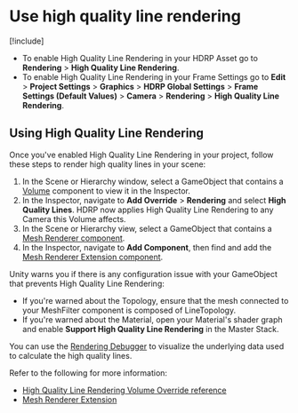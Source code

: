# Use high quality line rendering

[!include[](snippets/Volume-Override-Enable-Override.md)]

* To enable High Quality Line Rendering in your HDRP Asset go to **Rendering** > **High Quality Line Rendering**.
* To enable High Quality Line Rendering in your Frame Settings go to **Edit** > **Project Settings** > **Graphics** > **HDRP Global Settings** > **Frame Settings (Default Values)** > **Camera** > **Rendering** > **High Quality Line Rendering**.

## Using High Quality Line Rendering

Once you've enabled High Quality Line Rendering in your project, follow these steps to render high quality lines in your scene:

1. In the Scene or Hierarchy window, select a GameObject that contains a [Volume](understand-volumes.md) component to view it in the Inspector.
2. In the Inspector, navigate to **Add Override** > **Rendering** and select **High Quality Lines**. HDRP now applies High Quality Line Rendering to any Camera this Volume affects.
3. In the Scene or Hierarchy view, select a GameObject that contains a [Mesh Renderer component](https://docs.unity3d.com/2023.1/Documentation/Manual/class-MeshRenderer.html).
4. In the Inspector, navigate to **Add Component**, then find and add the [Mesh Renderer Extension component](Mesh-Renderer-Extension.md).

Unity warns you if there is any configuration issue with your GameObject that prevents High Quality Line Rendering:

- If you're warned about the Topology, ensure that the mesh connected to your MeshFilter component is composed of LineTopology.
- If you're warned about the Material, open your Material's shader graph and enable **Support High Quality Line Rendering** in the Master Stack.

You can use the [Rendering Debugger](use-the-rendering-debugger.md) to visualize the underlying data used to calculate the high quality lines.

Refer to the following for more information:

- [High Quality Line Rendering Volume Override reference](Override-High-Quality-Lines.md)
- [Mesh Renderer Extension](Mesh-Renderer-Extension.md)
